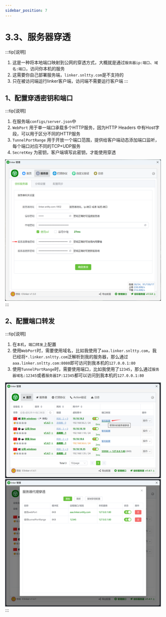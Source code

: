 ```yaml
---
sidebar_position: 7
---
```


# 3.3、服务器穿透

:::tip[说明]

1. 这是一种将本地端口映射到公网的穿透方式，大概就是通过`服务器ip:端口`、`域名:端口`，访问你本机的服务
2. 这需要你自己部署服务端，`linker.snltty.com`是不支持的
3. 只在被访问端运行linker客户端，访问端不需要运行客户端
:::

## 1、配置穿透密钥和端口
:::tip[说明]
1. 在服务端`configs/server.json`中
2. `WebPort` 用于单一端口承载多个HTTP服务，因为HTTP Headers 中有Host字段，可以用于区分不同的HTTP服务
3. `TunnelPortRange` 用于开放一个端口范围，提供给客户端动态添加端口监听，每个端口对应不同的TCP+UDP服务
4. `SecretKey` 为密钥，客户端填写此密钥，才能使用穿透

![Docusaurus Plushie](./img/sforward2.png)
:::

## 2、配置端口转发
:::tip[说明]
1. 在`本机`，`端口转发`上配置
2. 使用`WebPort`时，需要使用域名，比如我使用了`aaa.linker.snltty.com`，我已经将`*.linker.snltty.com`泛解析到我的服务器，那么通过`aaa.linker.snltty.com:8080`即可访问到我本机的`127.0.0.1:80`
3. 使用`TunnelPortRange`时，需要使用端口，比如我使用了`12345`，那么通过`服务器域名:12345`或者`服务器IP:12345`都可以访问到我本机的`127.0.0.1:80`

![Docusaurus Plushie](./img/sforward3.png)
![Docusaurus Plushie](./img/sforward4.png)
:::